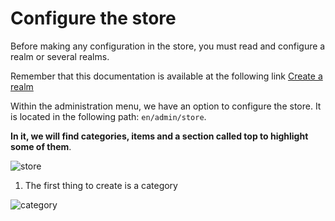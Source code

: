 # Configure the store

Before making any configuration in the store, you must read and configure a realm or several realms.

Remember that this documentation is available at the following link <a href="/wiki/create-a-realm" target="_blank">Create a realm</a>

Within the administration menu, we have an option to configure the store. It is located in the following path: `en/admin/store`.

**In it, we will find categories, items and a section called top to highlight some of them**.

![store](https://user-images.githubusercontent.com/2810187/144719000-9b50def0-69d0-4ed4-8928-537a10d08854.png)

1. The first thing to create is a category

![category](https://user-images.githubusercontent.com/2810187/144719087-09dcb767-4849-4f36-b8f8-dbf59a7891c2.png)
